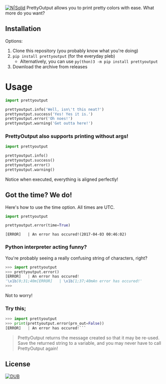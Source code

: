 [![N|Solid](https://www.python.org/static/community_logos/python-powered-w-100x40.png)](https://www.python.org/)
PrettyOutput allows you to print pretty colors with ease. What more do you want?

## Installation
Options:
1. Clone this repository (you probably know what you're doing)
2. `pip install prettyoutput` (for the everyday pleb)
   * Alternatively, you can use `py(thon)3 -m pip install prettyoutput`
3. Download the archive from releases

# Usage
```py
import prettyoutput

prettyoutput.info('Well, isn\'t this neat?')
prettyoutput.success('Yes! Yes it is.')
prettyoutput.error('Oh noes!')
prettyoutput.warning('Get outta here!')
```

### PrettyOutput also supports printing without args!
```py
import prettyoutput

prettyoutput.info()
prettyoutput.success()
prettyoutput.error()
prettyoutput.warning()
```
Notice when executed, everything is aligned perfectly!

## Got the time? We do!
Here's how to use the time option. All times are UTC.
```py
import prettyoutput

prettyoutput.error(time=True)
```
`[ERROR]   | An error has occured!(2017-04-03 00:46:02)`


### Python interpreter acting funny?
You're probably seeing a really confusing string of characters, right?
```py
>>> import prettyoutput
>>> prettyoutput.error()
[ERROR]   | An error has occured!
'\x1b[0;31;40m[ERROR]   | \x1b[1;37;40mAn error has occured!'
>>>
```
Not to worry!
### Try this;
```py
>>> import prettyoutput
>>> print(prettyoutput.error(prn_out=False))
[ERROR]   | An error has occured!```
```
> PrettyOutput returns the message created so that it may be re-used.
> Save the returned string to a variable, and you may never have to call
> PrettyOutput again!

License
----

[![DUB](https://img.shields.io/dub/l/vibe-d.svg)](https://github.com/Aareon/Tipsy/blob/master/LICENSE)

